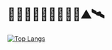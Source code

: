# 🦾🌇🐉🔮🧙🏼‍♂️🤖🧋⛰️🛰️

[![Top Langs](https://github-readme-stats.vercel.app/api/top-langs/?username=harrison-webb)](https://github.com/harrison-webb/github-readme-stats)
<!---
harrison-webb/harrison-webb is a ✨ special ✨ repository because its `README.md` (this file) appears on your GitHub profile.
You can click the Preview link to take a look at your changes.
--->
